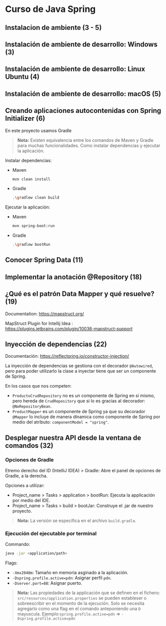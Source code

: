 # Curso de Java Spring

## Instalacion de ambiente (3 - 5)

## Instalación de ambiente de desarrollo: Windows (3)

## Instalación de ambiente de desarrollo: Linux Ubuntu (4)

## Instalación de ambiente de desarrollo: macOS (5)

## Creando aplicaciones autocontenidas con Spring Initializer (6)

En este proyecto usamos Gradle

> **Nota:** Existen equivalencia entre los comandos de Maven y Gradle para muchas funcionalidades. Como instalar dependencias y ejecutar la aplicación.

Instalar dependencias:

- Maven

    ```sh
    mvn clean install
    ```

- Gradle

    ```sh
    .\gradlew clean build
    ```

Ejecutar la aplicación:

- Maven

    ```sh
    mvn spring-boot:run
    ```

- Gradle

    ```sh
    .\gradlew bootRun
    ```

## Conocer Spring Data (11)

## Implementar la anotación @Repository (18)

## ¿Qué es el patrón Data Mapper y qué resuelve? (19)

Documentation: <https://mapstruct.org/>

MapStruct Plugin for Intellij Idea : <https://plugins.jetbrains.com/plugin/10036-mapstruct-support>

## Inyección de dependencias (22)

Documentación: <https://reflectoring.io/constructor-injection/>

La inyección de dependencias se gestiona con el decorador `@Autowired`, pero para poder utilizarlo la clase a inyectar tiene que ser un componente de Spring.

En los casos que nos competen:

- `ProductoCrudRepository` no es un componente de Spring en si mismo, pero hereda de `CrudRepository` que si lo es gracias al decorador: `@NoRepositoryBean`.
- `ProductMapper` es un componente de Spring ya que su decorador `@Mapper` lo incluye de manera dínamica como componente de Spring por medio del atributo: `componentModel = "spring"`.

## Desplegar nuestra API desde la ventana de comandos (32)

### Opciones de Gradle

Etremo derecho del ID (IntelliJ IDEA) > Gradle: Abre el panel de opciones de Gradle, a la derecha.

Opciones a utilizar:

- Project_name > Tasks > application > bootRun: Ejecuta la applicación por medio del IDE.
- Project_name > Tasks > build > bootJar: Construye el .jar de nuestro proyecto.

> **Nota:** La versión se especifica en el archivo `build.gradle`.

### Ejecución del ejecutable por terminal

Commando:

```sh
java -jar <application/path>
```

Flags:

- `-Xmx2048m`: Tamaño en memoria asginado a la aplicación.
- `-Dspring.profile.active=pdn`: Asignar perfil `pdn`.
- `-Dserver.port=88`: Asignar puerto.

> **Nota:** Las propiedades de la applicación que se definen en el fichero: `src/resources/application.properties` se pueden estableser o sobreescribir en el momento de la ejecución. Solo se necesita agregarlo como una flag en el comando anteponiendo una `D` mayuscula.
> Ejemplo:`spring.profile.active=pdn` => `-Dspring.profile.active=pdn`
